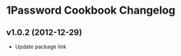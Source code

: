1Password Cookbook Changelog
============================

v1.0.2 (2012-12-29)
---------------------------
- Update package link
